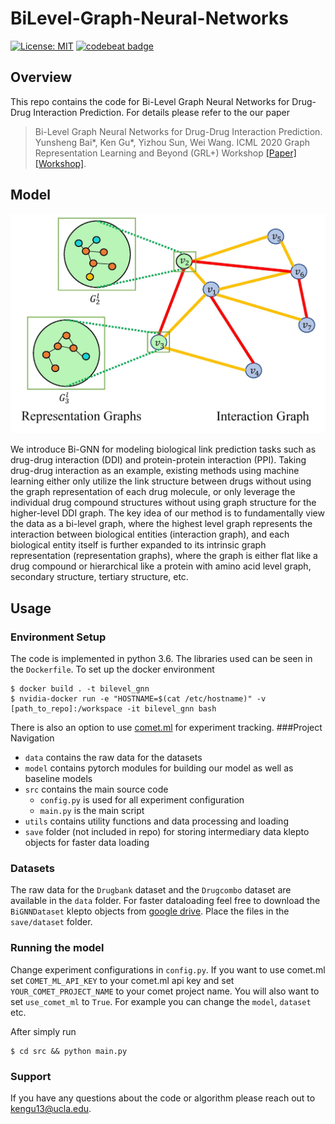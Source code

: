 # BiLevel-Graph-Neural-Networks
[![License: MIT](https://img.shields.io/badge/License-MIT-yellow.svg)](https://opensource.org/licenses/MIT)
[![codebeat badge](https://codebeat.co/badges/37f649df-f59a-4ee2-8595-a8425cb4280e)](https://codebeat.co/projects/github-com-codekgu-bilevel-graph-neural-network-master) 

## Overview
This repo contains the code for Bi-Level Graph Neural Networks for Drug-Drug Interaction Prediction.
For details please refer to the our paper 
> Bi-Level Graph Neural Networks for Drug-Drug Interaction Prediction.
> Yunsheng Bai*, Ken Gu*, Yizhou Sun, Wei Wang.
> ICML 2020 Graph Representation Learning and Beyond (GRL+) Workshop
[\[Paper\]](https://128.84.21.199/abs/2006.14002) [\[Workshop\]](https://grlplus.github.io/).

## Model
![DDI image](./data/Images/DDI.jpg)  


We introduce Bi-GNN for modeling biological link prediction tasks such as drug-drug interaction (DDI) and protein-protein interaction (PPI). Taking drug-drug interaction as an example, existing methods using machine learning either only utilize the link structure between drugs without using the graph representation of each drug molecule, or only leverage the individual drug compound structures without using graph structure for the higher-level DDI graph. The key idea of our method is to fundamentally view the data as a bi-level graph, where the highest level graph represents the interaction between biological entities (interaction graph), and each biological entity itself is further expanded to its intrinsic graph representation (representation graphs), where the graph is either flat like a drug compound or hierarchical like a protein with amino acid level graph, secondary structure, tertiary structure, etc.


## Usage
### Environment Setup
The code is implemented in python 3.6. The libraries used can be seen in the `Dockerfile`.
To set up the docker environment 
```
$ docker build . -t bilevel_gnn
$ nvidia-docker run -e "HOSTNAME=$(cat /etc/hostname)" -v [path_to_repo]:/workspace -it bilevel_gnn bash
```
There is also an option to use [comet.ml](https://www.comet.ml/) for experiment tracking. 
###Project Navigation
* `data`  contains the raw data for the datasets
* `model` contains pytorch modules for building our model as well as baseline models
* `src` contains the main source code
    * `config.py` is used for all experiment configuration
    * `main.py` is the main script
* `utils` contains utility functions and data processing and loading
* `save` folder (not included in repo) for storing intermediary data klepto objects for faster data loading

### Datasets
The raw data for the `Drugbank` dataset and the `Drugcombo` dataset are available in the `data` folder.
For faster dataloading feel free to download the `BiGNNDataset` klepto objects from 
[google drive](https://drive.google.com/drive/folders/1xOMZuu7b-o4g1sHFliK-vIvNxKeaYaxj?usp=sharing).
Place the files in the `save/dataset` folder. 

### Running the model

Change experiment configurations in `config.py`. If you want to use comet.ml set 
`COMET_ML_API_KEY` to your comet.ml api key and set `YOUR_COMET_PROJECT_NAME` to your comet project name.
You will also want to set `use_comet_ml` to `True`. For example you can change the `model`, `dataset` etc.
 
 After simply run
```
$ cd src && python main.py
```

### Support
If you have any questions about the code or algorithm please reach out to <kengu13@ucla.edu>.
